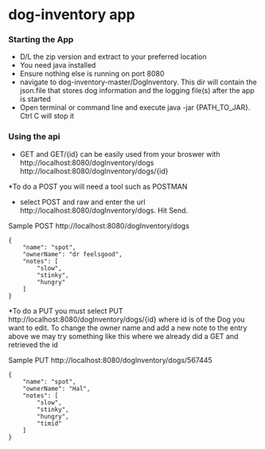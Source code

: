 # dog-inventory app

### Starting the App ###  
* D/L the zip version and extract to your preferred location
* You need java installed 
* Ensure nothing else is running on port 8080
* navigate to dog-inventory-master/DogInventory. This dir will contain the json.file that stores dog information and the logging file(s) after the app is started
* Open terminal or command line and execute java -jar {PATH_TO_JAR}. Ctrl C will stop it

### Using the api ###  
* GET and GET/{id} can be easily used from your broswer with http://localhost:8080/dogInventory/dogs
http://localhost:8080/dogInventory/dogs/{id}

*To do a POST you will need a tool such as POSTMAN
* select POST and raw and enter the url  http://localhost:8080/dogInventory/dogs. Hit Send. 

Sample POST http://localhost:8080/dogInventory/dogs

    {
        "name": "spot",
        "ownerName": "dr feelsgood",
        "notes": [
            "slow",
            "stinky",
            "hungry"
        ]
    }

*To do a PUT you must select PUT http://localhost:8080/dogInventory/dogs/{id} where
id is of the Dog you want to edit. To change the owner name and add a new note to the entry above we may try something like this where we already did a GET and retrieved the id

Sample PUT http://localhost:8080/dogInventory/dogs/567445

    {
        "name": "spot",
        "ownerName": "Hal",
        "notes": [
            "slow",
            "stinky",
            "hungry",
            "timid"
        ]
    }